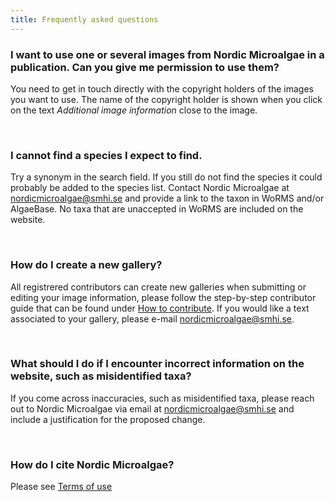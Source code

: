 ```yaml
---
title: Frequently asked questions
---
```


### I want to use one or several images from Nordic Microalgae in  a publication. Can you give me permission to use them?

You need to get in touch directly with the copyright holders of the images you want to use. The name of the copyright holder is shown when you click on the text _Additional image information_ close to the image.

&nbsp;  

### I cannot find a species I expect to find.

Try a synonym in the search field. If you still do not find the species it could probably be added to the species list. Contact Nordic Microalgae at [nordicmicroalgae@smhi.se](mailto:nordicmicroalgae@smhi.se) and provide a link to the taxon in WoRMS and/or AlgaeBase. No taxa that are unaccepted in WoRMS are included on the website.

&nbsp;  

### How do I create a new gallery?

All registrered contributors can create new galleries when submitting or editing your image information, please follow the step-by-step contributor guide that can be found under [How to contribute](/how-to-contribute/). If you would like a text associated to your gallery, please e-mail [nordicmicroalgae@smhi.se](mailto:nordicmicroalgae@smhi.se).

&nbsp;  

### What should I do if I encounter incorrect information on the website, such as misidentified taxa?

If you come across inaccuracies, such as misidentified taxa, please reach out to Nordic Microalgae via email at [nordicmicroalgae@smhi.se](mailto:nordicmicroalgae@smhi.se) and include a justification for the proposed change.

&nbsp;  

### How do I cite Nordic Microalgae?

Please see [Terms of use](/terms-of-use/)
